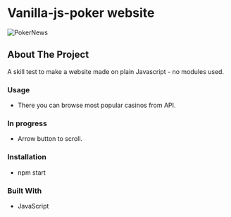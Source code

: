 # Vanilla-js-poker website

![PokerNews](https://user-images.githubusercontent.com/58663418/133875363-c34b9ab8-b4b8-4b00-a013-a29010b5db53.png)


## About The Project

A skill test to make a website made on plain Javascript - no modules used.

### Usage

* There you can browse most popular casinos from API.

### In progress
* Arrow button to scroll.

### Installation

* npm start


### Built With

* JavaScript






